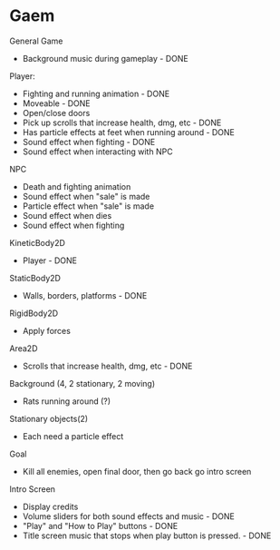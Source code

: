 # Gaem
General Game 
- Background music during gameplay - DONE

Player:
- Fighting and running animation - DONE
- Moveable - DONE
- Open/close doors
- Pick up scrolls that increase health, dmg, etc - DONE
- Has particle effects at feet when running around - DONE
- Sound effect when fighting - DONE
- Sound effect when interacting with NPC

NPC
- Death and fighting animation
- Sound effect when "sale" is made
- Particle effect when "sale" is made
- Sound effect when dies
- Sound effect when fighting

KineticBody2D
- Player - DONE

StaticBody2D
- Walls, borders, platforms - DONE

RigidBody2D
- Apply forces

Area2D
- Scrolls that increase health, dmg, etc - DONE

Background (4, 2 stationary, 2 moving)
- Rats running around (?)

Stationary objects(2)
- Each need a particle effect

Goal
-	Kill all enemies, open final door, then go back go intro screen

Intro Screen
- Display credits 
- Volume sliders for both sound effects and music - DONE
- "Play" and "How to Play" buttons - DONE
- Title screen music that stops when play button is pressed. - DONE

 
